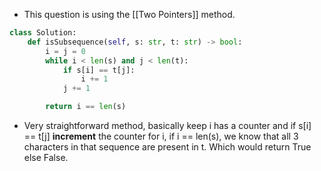 - This question is using the [[Two Pointers]] method.

```python
class Solution:
    def isSubsequence(self, s: str, t: str) -> bool:
        i = j = 0
        while i < len(s) and j < len(t):
            if s[i] == t[j]:
                i += 1
            j += 1

        return i == len(s)
```

- Very straightforward method, basically keep i has a counter and if s[i] == t[j] **increment** the counter for i, if i == len(s), we know that all 3 characters in that sequence are present in t. Which would return True else False. 